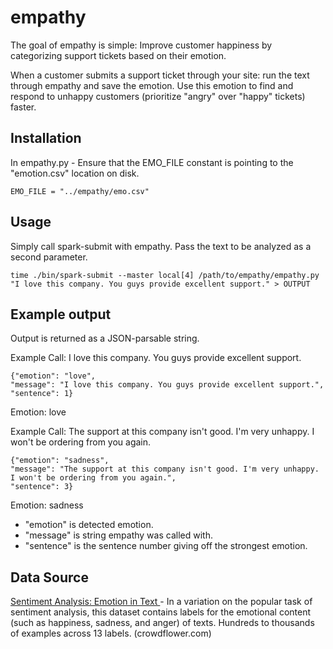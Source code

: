 # empathy
The goal of empathy is simple: Improve customer happiness by categorizing support tickets based on their emotion.

When a customer submits a support ticket through your site: run the text through empathy and save the emotion. Use this emotion to find and respond to unhappy customers (prioritize "angry" over "happy" tickets) faster.

Installation
-----------------------------
In empathy.py - Ensure that the EMO_FILE constant is pointing to the "emotion.csv" location on disk.
```
EMO_FILE = "../empathy/emo.csv"
```

Usage
-----------------------------
Simply call spark-submit with empathy. Pass the text to be analyzed as a second parameter.
```
time ./bin/spark-submit --master local[4] /path/to/empathy/empathy.py "I love this company. You guys provide excellent support." > OUTPUT
```

Example output
-----------------------------
Output is returned as a JSON-parsable string.

Example Call: I love this company. You guys provide excellent support.
```
{"emotion": "love",
"message": "I love this company. You guys provide excellent support.",
"sentence": 1}
```
Emotion: love


Example Call: The support at this company isn't good. I'm very unhappy. I won't be ordering from you again.
```
{"emotion": "sadness",
"message": "The support at this company isn't good. I'm very unhappy. I won't be ordering from you again.",
"sentence": 3}
```
Emotion: sadness

* "emotion" is detected emotion.
* "message" is string empathy was called with.
* "sentence" is the sentence number giving off the strongest emotion.


Data Source
-----------------------------
[Sentiment Analysis: Emotion in Text
](https://www.crowdflower.com/wp-content/uploads/2016/07/text_emotion.csv) -
In a variation on the popular task of sentiment analysis, this dataset contains labels for the emotional content (such as happiness, sadness, and anger) of texts. Hundreds to thousands of examples across 13 labels. (crowdflower.com)
